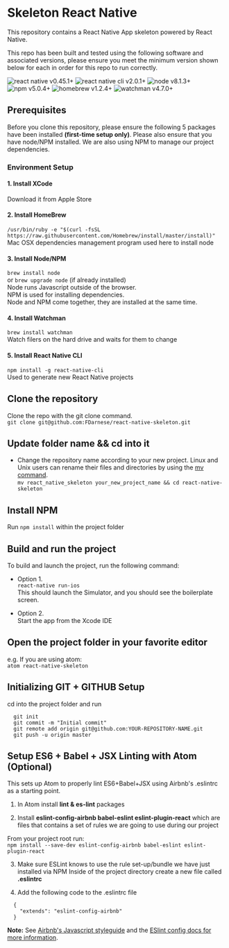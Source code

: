 # Skeleton React Native

This repository contains a React Native App skeleton powered by React Native.

This repo has been built and tested using the following software and associated
versions, please ensure you meet the minimum version shown below for each in
order for this repo to run correctly.

![react native v0.45.1+](https://img.shields.io/badge/react_native-v0.45.1%2B-brightgreen.svg) ![react native cli v2.0.1+](https://img.shields.io/badge/react_native_cli-v2.0.1%2B-brightgreen.svg) ![node v8.1.3+](https://img.shields.io/badge/node-v8.1.3%2B-brightgreen.svg) ![npm v5.0.4+](https://img.shields.io/badge/npm-v5.0.4%2B-brightgreen.svg) ![homebrew v1.2.4+](https://img.shields.io/badge/homebrew-v1.2.4%2B-brightgreen.svg) ![watchman v4.7.0+](https://img.shields.io/badge/watchman-v4.7.0%2B-brightgreen.svg)


## Prerequisites

Before you clone this repository, please ensure the following 5 packages have been installed
<b>(first-time setup only)</b>. Please also ensure that you have node/NPM installed.
We are also using NPM to manage our project dependencies.

### Environment Setup

#### 1. Install XCode

Download it from Apple Store

#### 2. Install HomeBrew

`/usr/bin/ruby -e "$(curl -fsSL https://raw.githubusercontent.com/Homebrew/install/master/install)"`<br>
Mac OSX dependencies management program used here to install node

#### 3. Install Node/NPM

`brew install node`  
or  `brew upgrade node` (if already installed)<br>
Node runs Javascript outside of the browser.<br>
NPM is used for installing dependencies.<br>
Node and NPM come together, they are installed at the same time.

#### 4. Install Watchman

`brew install watchman`<br>
Watch filers on the hard drive and waits for them to change

#### 5. Install React Native CLI<br>
`npm install -g react-native-cli`<br>
Used to generate new React Native projects

## Clone the repository

Clone the repo with the git clone command.<br>
`git clone git@github.com:FDarnese/react-native-skeleton.git`<br>

## Update folder name && cd into it

- Change the repository name according to your new project. Linux and Unix users
can rename their files and directories by using the <a href="https://www.computerhope.com/unix/umv.htm">mv command</a>.<br>
`mv react_native_skeleton your_new_project_name && cd react-native-skeleton`

## Install NPM

Run `npm install` within the project folder

## Build and run the project

To build and launch the project, run the following command:
- Option 1.<br>
`react-native run-ios`<br>
This should launch the Simulator, and you should see the boilerplate screen.

- Option 2.<br>
Start the app from the Xcode IDE

## Open the project folder in your favorite editor

e.g. If you are using atom:<br>
`atom react-native-skeleton`

## Initializing GIT + GITHUB Setup
cd into the project folder and run<br>
```TXT
  git init
  git commit -m "Initial commit"
  git remote add origin git@github.com:YOUR-REPOSITORY-NAME.git
  git push -u origin master
```

## Setup ES6 + Babel + JSX Linting with Atom (Optional)

This sets up Atom to properly lint ES6+Babel+JSX using Airbnb's .eslintrc as a starting point.

1. In Atom install <b>lint & es-lint</b> packages

2. Install <b>eslint-config-airbnb babel-eslint eslint-plugin-react</b> which are files that contains a set of rules we are going to use during our project

From your project root run:<br>
`npm install --save-dev eslint-config-airbnb babel-eslint eslint-plugin-react`


3. Make sure ESLint knows to use the rule set-up/bundle we have just installed via NPM
Inside of the project directory create a new file called <b>.eslintrc</b>

4. Add the following code to the .eslintrc file
```TXT
  {
    "extends": "eslint-config-airbnb"
  }
```

<b>Note:</b> See <a href="https://github.com/airbnb/javascript" target="blank">Airbnb's Javascript styleguide</a> and the <a href="http://eslint.org/docs/user-guide/configuring#extending-configuration-files" target="blank">ESlint config docs for more information</a>.

